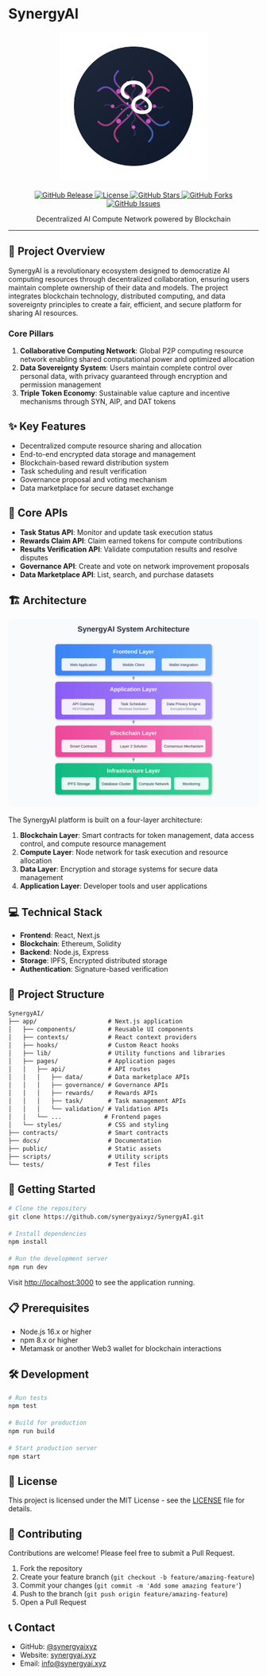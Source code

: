 # SynergyAI

<div align="center">
  <img src="public/images/synergy-logo.svg" alt="SynergyAI Logo" width="300"/>
  <br>
  <br>
  <a href="https://github.com/synergyaixyz/SynergyAI/releases">
    <img src="https://img.shields.io/github/v/release/synergyaixyz/SynergyAI?include_prereleases&style=flat-square" alt="GitHub Release">
  </a>
  <a href="https://github.com/synergyaixyz/SynergyAI/blob/main/LICENSE">
    <img src="https://img.shields.io/github/license/synergyaixyz/SynergyAI?style=flat-square" alt="License">
  </a>
  <a href="https://github.com/synergyaixyz/SynergyAI/stargazers">
    <img src="https://img.shields.io/github/stars/synergyaixyz/SynergyAI?style=flat-square" alt="GitHub Stars">
  </a>
  <a href="https://github.com/synergyaixyz/SynergyAI/network/members">
    <img src="https://img.shields.io/github/forks/synergyaixyz/SynergyAI?style=flat-square" alt="GitHub Forks">
  </a>
  <a href="https://github.com/synergyaixyz/SynergyAI/issues">
    <img src="https://img.shields.io/github/issues/synergyaixyz/SynergyAI?style=flat-square" alt="GitHub Issues">
  </a>
</div>

<p align="center">Decentralized AI Compute Network powered by Blockchain</p>

---

## 📖 Project Overview

SynergyAI is a revolutionary ecosystem designed to democratize AI computing resources through decentralized collaboration, ensuring users maintain complete ownership of their data and models. The project integrates blockchain technology, distributed computing, and data sovereignty principles to create a fair, efficient, and secure platform for sharing AI resources.

### Core Pillars
1. **Collaborative Computing Network**: Global P2P computing resource network enabling shared computational power and optimized allocation
2. **Data Sovereignty System**: Users maintain complete control over personal data, with privacy guaranteed through encryption and permission management
3. **Triple Token Economy**: Sustainable value capture and incentive mechanisms through SYN, AIP, and DAT tokens

## ✨ Key Features

- Decentralized compute resource sharing and allocation
- End-to-end encrypted data storage and management
- Blockchain-based reward distribution system
- Task scheduling and result verification
- Governance proposal and voting mechanism
- Data marketplace for secure dataset exchange

## 🔌 Core APIs

- **Task Status API**: Monitor and update task execution status
- **Rewards Claim API**: Claim earned tokens for compute contributions
- **Results Verification API**: Validate computation results and resolve disputes
- **Governance API**: Create and vote on network improvement proposals
- **Data Marketplace API**: List, search, and purchase datasets

## 🏗️ Architecture

<div align="center">
  <img src="public/images/system-architecture.svg" alt="SynergyAI Architecture" width="800"/>
</div>

The SynergyAI platform is built on a four-layer architecture:

1. **Blockchain Layer**: Smart contracts for token management, data access control, and compute resource management
2. **Compute Layer**: Node network for task execution and resource allocation
3. **Data Layer**: Encryption and storage systems for secure data management
4. **Application Layer**: Developer tools and user applications

## 💻 Technical Stack

- **Frontend**: React, Next.js
- **Blockchain**: Ethereum, Solidity
- **Backend**: Node.js, Express
- **Storage**: IPFS, Encrypted distributed storage
- **Authentication**: Signature-based verification

## 📁 Project Structure

```
SynergyAI/
├── app/                    # Next.js application
│   ├── components/         # Reusable UI components
│   ├── contexts/           # React context providers
│   ├── hooks/              # Custom React hooks
│   ├── lib/                # Utility functions and libraries
│   ├── pages/              # Application pages
│   │   ├── api/            # API routes
│   │   │   ├── data/       # Data marketplace APIs
│   │   │   ├── governance/ # Governance APIs
│   │   │   ├── rewards/    # Rewards APIs
│   │   │   ├── task/       # Task management APIs
│   │   │   └── validation/ # Validation APIs
│   │   └── ...            # Frontend pages
│   └── styles/             # CSS and styling
├── contracts/              # Smart contracts
├── docs/                   # Documentation
├── public/                 # Static assets
├── scripts/                # Utility scripts
└── tests/                  # Test files
```

## 🚀 Getting Started

```bash
# Clone the repository
git clone https://github.com/synergyaixyz/SynergyAI.git

# Install dependencies
npm install

# Run the development server
npm run dev
```

Visit [http://localhost:3000](http://localhost:3000) to see the application running.

## 📋 Prerequisites

- Node.js 16.x or higher
- npm 8.x or higher
- Metamask or another Web3 wallet for blockchain interactions

## 🛠️ Development

```bash
# Run tests
npm test

# Build for production
npm run build

# Start production server
npm start
```

## 📜 License

This project is licensed under the MIT License - see the [LICENSE](LICENSE) file for details.

## 🤝 Contributing

Contributions are welcome! Please feel free to submit a Pull Request.

1. Fork the repository
2. Create your feature branch (`git checkout -b feature/amazing-feature`)
3. Commit your changes (`git commit -m 'Add some amazing feature'`)
4. Push to the branch (`git push origin feature/amazing-feature`)
5. Open a Pull Request

## 📞 Contact

- GitHub: [@synergyaixyz](https://github.com/synergyaixyz)
- Website: [synergyai.xyz](https://synergyai.xyz)
- Email: info@synergyai.xyz
